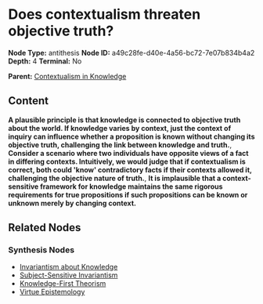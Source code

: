 # Does contextualism threaten objective truth?

**Node Type:** antithesis
**Node ID:** a49c28fe-d40e-4a56-bc72-7e07b834b4a2
**Depth:** 4
**Terminal:** No

**Parent:** [Contextualism in Knowledge](contextualism-in-knowledge-synthesis-41567d2d-ed98-4ef4-9930-a842ec11688c.md)

## Content

**A plausible principle is that knowledge is connected to objective truth about the world. If knowledge varies by context, just the context of inquiry can influence whether a proposition is known without changing its objective truth, challenging the link between knowledge and truth.**, **Consider a scenario where two individuals have opposite views of a fact in differing contexts. Intuitively, we would judge that if contextualism is correct, both could 'know' contradictory facts if their contexts allowed it, challenging the objective nature of truth.**, **It is implausible that a context-sensitive framework for knowledge maintains the same rigorous requirements for true propositions if such propositions can be known or unknown merely by changing context.**

## Related Nodes

### Synthesis Nodes

- [Invariantism about Knowledge](invariantism-about-knowledge-synthesis-f0e06f6d-2e88-4f64-b033-136a4f5dcf5d.md)
- [Subject-Sensitive Invariantism](subject-sensitive-invariantism-synthesis-22034e32-435d-4155-ae2d-664c182586f9.md)
- [Knowledge-First Theorism](knowledge-first-theorism-synthesis-58da808e-d62c-4f62-af07-9d9f3d19bb42.md)
- [Virtue Epistemology](virtue-epistemology-synthesis-ccedf6d1-b600-4df5-b80b-888740153793.md)
